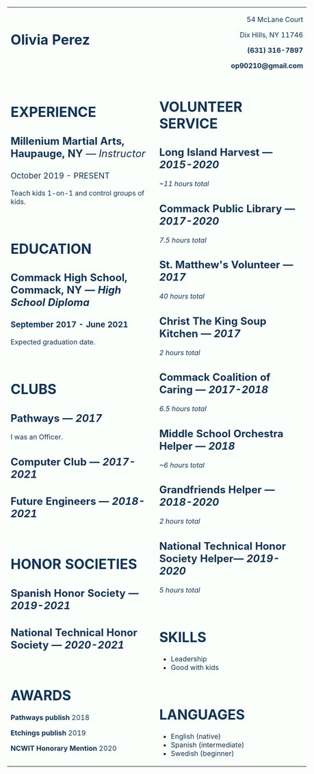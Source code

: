<table style="width: 700px; background-color: #fbfffb; margin-left: auto; margin-right: auto;">
<tbody>
<tr>
<td style="width: 340.00px;">
<h1><span style="font-weight: 500; color: #123456;"><strong>Olivia Perez</strong></span></h1>
<p><span style="color: #123456;">&nbsp;</span></p>
</td>
<td style="width: 345.00px;">
<p style="text-align: right;"><span style="color: #123456;">54 McLane Court</span></p>
<p style="text-align: right;"><span style="color: #123456;">Dix Hills, NY 11746</span></p>
<p style="text-align: right;"><span style="color: #123456;"><strong>(631) 316-7897</strong></span></p>
<p style="text-align: right;"><span style="color: #123456;"><strong>op90210@gmail.com</strong></span></p>
</td>
</tr>
<tr>
<td style="width: 335.00px;">
<h1><span style="color: #123456;"><strong>EXPERIENCE</strong></span></h1>
<h2><span style="color: #123456;"><strong>Millenium Martial Arts, Haupauge, NY</strong><span style="font-weight: 400;">&nbsp;&mdash; <em>Instructor</em></span></span></h2>
<h3><span style="font-weight: 400; color: #123456;">October 2019 - PRESENT</span></h3>
<p><span style="color: #123456;">Teach kids 1-on-1 and control groups of kids.</span></p>
<p><span style="color: #123456;">&nbsp;</span></p>
<h1><span style="color: #123456;"><strong>EDUCATION</strong></span></h1>
<h2><span style="color: #123456;"><strong>Commack High School, </strong>Commack, NY &mdash; <em>High School Diploma</em></span></h2>
<h3><span style="color: #123456;">September 2017 - June 2021</span></h3>
<p><span style="color: #123456;">Expected graduation date.</span></p>
<p><span style="color: #123456;">&nbsp;</span></p>
<h1><span style="color: #123456;">CLUBS</span></h1>
<h2><span style="color: #123456;"><strong>Pathways&nbsp;</strong>&mdash; <em>2017</em></span></h2>
<p><span style="color: #123456;">I was an Officer.</span></p>
<h2><span style="color: #123456;"><strong>Computer Club&nbsp;</strong>&mdash; <em>2017-2021</em></span></h2>
<h2><span style="color: #123456;"><strong>Future Engineers&nbsp;</strong>&mdash; <em>2018-2021</em></span></h2>
<p><span style="color: #123456;">&nbsp;</span></p>
<h1><span style="color: #123456;">HONOR SOCIETIES</span></h1>
<h2><span style="color: #123456;"><strong>Spanish Honor Society&nbsp;</strong>&mdash; <em>2019-2021</em></span></h2>
<h2><span style="color: #123456;"><strong>National Technical Honor Society&nbsp;</strong>&mdash; <em>2020-2021</em></span></h2>
<p><span style="color: #123456;">&nbsp;</span></p>
<h1><span style="color: #123456;"><strong>AWARDS</strong></span></h1>
<p><span style="color: #123456;"><strong>Pathways publish </strong>2018</span></p>
<p><span style="color: #123456;"><strong>Etchings publish </strong>2019</span></p>
<p><span style="color: #123456;"><strong>NCWIT Honorary Mention&nbsp;</strong>2020</span></p>
</td>
<td>
<h1><span style="color: #123456;">VOLUNTEER SERVICE</span></h1>
<h2><span style="color: #123456;"><strong>Long Island Harvest&nbsp;</strong>&mdash; <em>2015-2020</em></span></h2>
<p><span style="color: #123456;"><em>~11 hours total</em></span></p>
<h2><span style="color: #123456;"><strong>Commack Public Library&nbsp;</strong>&mdash; <em>2017-2020</em></span></h2>
<p><span style="color: #123456;"><em>7.5 hours total</em></span></p>
<h2><span style="color: #123456;"><strong>St. Matthew's Volunteer&nbsp;</strong>&mdash; <em>2017</em></span></h2>
<p><span style="color: #123456;"><em>40 hours total</em></span></p>
<h2><span style="color: #123456;"><strong>Christ The King Soup Kitchen&nbsp;</strong>&mdash; <em>2017</em></span></h2>
<p><span style="color: #123456;"><em>2 hours total</em></span></p>
<h2><span style="color: #123456;"><strong>Commack Coalition of Caring&nbsp;</strong>&mdash; <em>2017-2018</em></span></h2>
<p><span style="color: #123456;"><em>6.5 hours total</em></span></p>
<h2><span style="color: #123456;"><strong>Middle School Orchestra Helper&nbsp;</strong>&mdash; <em>2018</em></span></h2>
<p><span style="color: #123456;"><em>~6 hours total</em></span></p>
<h2><span style="color: #123456;"><strong>Grandfriends Helper&nbsp;</strong>&mdash; <em>2018-2020</em></span></h2>
<p><span style="color: #123456;"><em>2 hours total</em></span></p>
<h2><span style="color: #123456;"><strong>National Technical Honor Society Helper</strong>&mdash; <em>2019-2020</em></span></h2>
<p><span style="color: #123456;"><em>5 hours total</em></span></p>
<p><span style="color: #123456;">&nbsp;</span></p>
<h1><span style="color: #123456;"><strong>SKILLS</strong></span></h1>
<ul>
<li><span style="color: #123456;">Leadership</span></li>
<li><span style="color: #123456;">Good with kids</span></li>
</ul>
<p><span style="color: #123456;">&nbsp;</span></p>
<h1><span style="color: #123456;"><strong>LANGUAGES</strong></span></h1>
<ul>
<li><span style="color: #123456;">English (native)</span></li>
<li><span style="color: #123456;">Spanish (intermediate)</span></li>
<li><span style="color: #123456;">Swedish (beginner)</span></li>
</ul>
</td>
</tr>
</tbody>
</table>
